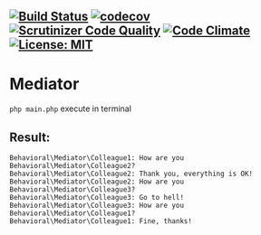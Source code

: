 [![Build Status](https://travis-ci.org/Jagepard/PhpDesignPatterns-Mediator.svg?branch=master)](https://travis-ci.org/Jagepard/PhpDesignPatterns-Mediator)
[![codecov](https://codecov.io/gh/Jagepard/PhpDesignPatterns-Mediator/branch/master/graph/badge.svg)](https://codecov.io/gh/Jagepard/PhpDesignPatterns-Mediator)
[![Scrutinizer Code Quality](https://scrutinizer-ci.com/g/Jagepard/PhpDesignPatterns-Mediator/badges/quality-score.png?b=master)](https://scrutinizer-ci.com/g/Jagepard/PhpDesignPatterns-Mediator/?branch=master)
[![Code Climate](https://codeclimate.com/github/Jagepard/PhpDesignPatterns-Mediator/badges/gpa.svg)](https://codeclimate.com/github/Jagepard/PhpDesignPatterns-Mediator)
[![License: MIT](https://img.shields.io/badge/license-MIT-498e7f.svg)](https://mit-license.org/)
-----
# Mediator
```php main.php``` execute in terminal

## Result:
```
Behavioral\Mediator\Colleague1: How are you Behavioral\Mediator\Colleague2?
Behavioral\Mediator\Colleague2: Thank you, everything is OK!
Behavioral\Mediator\Colleague2: How are you Behavioral\Mediator\Colleague3?
Behavioral\Mediator\Colleague3: Go to hell!
Behavioral\Mediator\Colleague3: How are you Behavioral\Mediator\Colleague1?
Behavioral\Mediator\Colleague1: Fine, thanks!
```